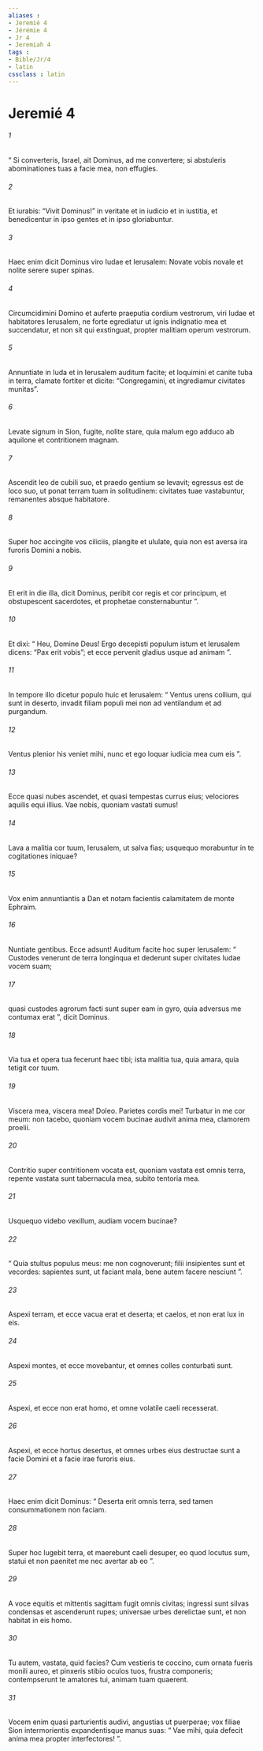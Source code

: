 ```yaml
---
aliases : 
- Jeremié 4
- Jérémie 4
- Jr 4
- Jeremiah 4
tags : 
- Bible/Jr/4
- latin
cssclass : latin
---
```


# Jeremié 4

###### 1
“ Si converteris, Israel, ait Dominus, ad me convertere; si abstuleris abominationes tuas a facie mea, non effugies.
###### 2
Et iurabis: “Vivit Dominus!” in veritate et in iudicio et in iustitia, et benedicentur in ipso gentes et in ipso gloriabuntur.
###### 3
Haec enim dicit Dominus viro Iudae et Ierusalem: Novate vobis novale et nolite serere super spinas.
###### 4
Circumcidimini Domino et auferte praeputia cordium vestrorum, viri Iudae et habitatores Ierusalem, ne forte egrediatur ut ignis indignatio mea et succendatur, et non sit qui exstinguat, propter malitiam operum vestrorum.
###### 5
Annuntiate in Iuda et in Ierusalem auditum facite; et loquimini et canite tuba in terra, clamate fortiter et dicite: “Congregamini, et ingrediamur civitates munitas”.
###### 6
Levate signum in Sion, fugite, nolite stare, quia malum ego adduco ab aquilone et contritionem magnam.
###### 7
Ascendit leo de cubili suo, et praedo gentium se levavit; egressus est de loco suo, ut ponat terram tuam in solitudinem: civitates tuae vastabuntur, remanentes absque habitatore.
###### 8
Super hoc accingite vos ciliciis, plangite et ululate, quia non est aversa ira furoris Domini a nobis.
###### 9
Et erit in die illa, dicit Dominus, peribit cor regis et cor principum, et obstupescent sacerdotes, et prophetae consternabuntur ”.
###### 10
Et dixi: “ Heu, Domine Deus! Ergo decepisti populum istum et Ierusalem dicens: “Pax erit vobis”; et ecce pervenit gladius usque ad animam ”.
###### 11
In tempore illo dicetur populo huic et Ierusalem: “ Ventus urens collium, qui sunt in deserto, invadit filiam populi mei non ad ventilandum et ad purgandum.
###### 12
Ventus plenior his veniet mihi, nunc et ego loquar iudicia mea cum eis ”.
###### 13
Ecce quasi nubes ascendet, et quasi tempestas currus eius; velociores aquilis equi illius. Vae nobis, quoniam vastati sumus!
###### 14
Lava a malitia cor tuum, Ierusalem, ut salva fias; usquequo morabuntur in te cogitationes iniquae?
###### 15
Vox enim annuntiantis a Dan et notam facientis calamitatem de monte Ephraim.
###### 16
Nuntiate gentibus. Ecce adsunt! Auditum facite hoc super Ierusalem: “ Custodes venerunt de terra longinqua et dederunt super civitates Iudae vocem suam;
###### 17
quasi custodes agrorum facti sunt super eam in gyro, quia adversus me contumax erat ”, dicit Dominus.
###### 18
Via tua et opera tua fecerunt haec tibi; ista malitia tua, quia amara, quia tetigit cor tuum.
###### 19
Viscera mea, viscera mea! Doleo. Parietes cordis mei! Turbatur in me cor meum: non tacebo, quoniam vocem bucinae audivit anima mea, clamorem proelii.
###### 20
Contritio super contritionem vocata est, quoniam vastata est omnis terra, repente vastata sunt tabernacula mea, subito tentoria mea.
###### 21
Usquequo videbo vexillum, audiam vocem bucinae?
###### 22
“ Quia stultus populus meus: me non cognoverunt; filii insipientes sunt et vecordes: sapientes sunt, ut faciant mala, bene autem facere nesciunt ”.
###### 23
Aspexi terram, et ecce vacua erat et deserta; et caelos, et non erat lux in eis.
###### 24
Aspexi montes, et ecce movebantur, et omnes colles conturbati sunt.
###### 25
Aspexi, et ecce non erat homo, et omne volatile caeli recesserat.
###### 26
Aspexi, et ecce hortus desertus, et omnes urbes eius destructae sunt a facie Domini et a facie irae furoris eius.
###### 27
Haec enim dicit Dominus: “ Deserta erit omnis terra, sed tamen consummationem non faciam.
###### 28
Super hoc lugebit terra, et maerebunt caeli desuper, eo quod locutus sum, statui et non paenitet me nec avertar ab eo ”.
###### 29
A voce equitis et mittentis sagittam fugit omnis civitas; ingressi sunt silvas condensas et ascenderunt rupes; universae urbes derelictae sunt, et non habitat in eis homo.
###### 30
Tu autem, vastata, quid facies? Cum vestieris te coccino, cum ornata fueris monili aureo, et pinxeris stibio oculos tuos, frustra componeris; contempserunt te amatores tui, animam tuam quaerent.
###### 31
Vocem enim quasi parturientis audivi, angustias ut puerperae; vox filiae Sion intermorientis expandentisque manus suas: “ Vae mihi, quia defecit anima mea propter interfectores! ”.

